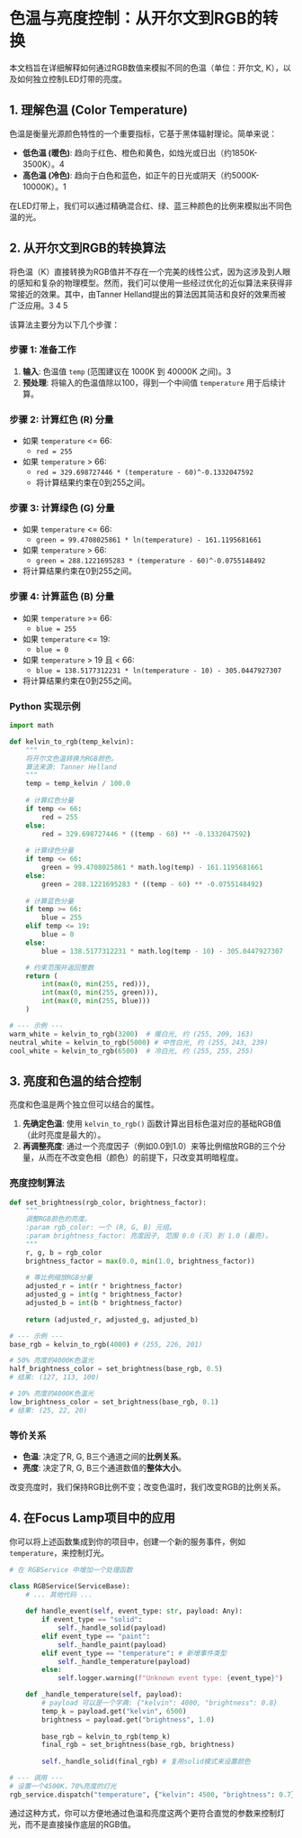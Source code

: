 # 色温与亮度控制：从开尔文到RGB的转换

本文档旨在详细解释如何通过RGB数值来模拟不同的色温（单位：开尔文, K），以及如何独立控制LED灯带的亮度。

## 1. 理解色温 (Color Temperature)

色温是衡量光源颜色特性的一个重要指标，它基于黑体辐射理论。简单来说：

- **低色温 (暖色)**: 趋向于红色、橙色和黄色，如烛光或日出（约1850K-3500K）。<mcreference link="https://github.com/RobTillaart/Kelvin2RGB" index="4">4</mcreference>
- **高色温 (冷色)**: 趋向于白色和蓝色，如正午的日光或阴天（约5000K-10000K）。<mcreference link="https://academo.org/demos/colour-temperature-relationship/" index="1">1</mcreference>

在LED灯带上，我们可以通过精确混合红、绿、蓝三种颜色的比例来模拟出不同色温的光。

## 2. 从开尔文到RGB的转换算法

将色温（K）直接转换为RGB值并不存在一个完美的线性公式，因为这涉及到人眼的感知和复杂的物理模型。然而，我们可以使用一些经过优化的近似算法来获得非常接近的效果。其中，由Tanner Helland提出的算法因其简洁和良好的效果而被广泛应用。<mcreference link="https://tannerhelland.com/2012/09/18/convert-temperature-rgb-algorithm-code.html" index="3">3</mcreference> <mcreference link="https://github.com/RobTillaart/Kelvin2RGB" index="4">4</mcreference> <mcreference link="https://www.npmjs.com/package/color-temperature" index="5">5</mcreference>

该算法主要分为以下几个步骤：

### 步骤 1: 准备工作

1.  **输入**: 色温值 `temp` (范围建议在 1000K 到 40000K 之间)。<mcreference link="https://tannerhelland.com/2012/09/18/convert-temperature-rgb-algorithm-code.html" index="3">3</mcreference>
2.  **预处理**: 将输入的色温值除以100，得到一个中间值 `temperature` 用于后续计算。

### 步骤 2: 计算红色 (R) 分量

-   如果 `temperature` <= 66:
    -   `red = 255`
-   如果 `temperature` > 66:
    -   `red = 329.698727446 * (temperature - 60)^-0.1332047592`
    -   将计算结果约束在0到255之间。

### 步骤 3: 计算绿色 (G) 分量

-   如果 `temperature` <= 66:
    -   `green = 99.4708025861 * ln(temperature) - 161.1195681661`
-   如果 `temperature` > 66:
    -   `green = 288.1221695283 * (temperature - 60)^-0.0755148492`
-   将计算结果约束在0到255之间。

### 步骤 4: 计算蓝色 (B) 分量

-   如果 `temperature` >= 66:
    -   `blue = 255`
-   如果 `temperature` <= 19:
    -   `blue = 0`
-   如果 `temperature` > 19 且 < 66:
    -   `blue = 138.5177312231 * ln(temperature - 10) - 305.0447927307`
-   将计算结果约束在0到255之间。

### Python 实现示例

```python
import math

def kelvin_to_rgb(temp_kelvin):
    """
    将开尔文色温转换为RGB颜色。
    算法来源: Tanner Helland
    """
    temp = temp_kelvin / 100.0
    
    # 计算红色分量
    if temp <= 66:
        red = 255
    else:
        red = 329.698727446 * ((temp - 60) ** -0.1332047592)
    
    # 计算绿色分量
    if temp <= 66:
        green = 99.4708025861 * math.log(temp) - 161.1195681661
    else:
        green = 288.1221695283 * ((temp - 60) ** -0.0755148492)
        
    # 计算蓝色分量
    if temp >= 66:
        blue = 255
    elif temp <= 19:
        blue = 0
    else:
        blue = 138.5177312231 * math.log(temp - 10) - 305.0447927307

    # 约束范围并返回整数
    return (
        int(max(0, min(255, red))),
        int(max(0, min(255, green))),
        int(max(0, min(255, blue)))
    )

# --- 示例 ---
warm_white = kelvin_to_rgb(3200)  # 暖白光, 约 (255, 209, 163)
neutral_white = kelvin_to_rgb(5000) # 中性白光, 约 (255, 243, 239)
cool_white = kelvin_to_rgb(6500)  # 冷白光, 约 (255, 255, 255)
```

## 3. 亮度和色温的结合控制

亮度和色温是两个独立但可以结合的属性。

1.  **先确定色温**: 使用 `kelvin_to_rgb()` 函数计算出目标色温对应的基础RGB值（此时亮度是最大的）。
2.  **再调整亮度**: 通过一个亮度因子（例如0.0到1.0）来等比例缩放RGB的三个分量，从而在不改变色相（颜色）的前提下，只改变其明暗程度。

### 亮度控制算法

```python
def set_brightness(rgb_color, brightness_factor):
    """
    调整RGB颜色的亮度。
    :param rgb_color: 一个 (R, G, B) 元组。
    :param brightness_factor: 亮度因子, 范围 0.0 (灭) 到 1.0 (最亮)。
    """
    r, g, b = rgb_color
    brightness_factor = max(0.0, min(1.0, brightness_factor))
    
    # 等比例缩放RGB分量
    adjusted_r = int(r * brightness_factor)
    adjusted_g = int(g * brightness_factor)
    adjusted_b = int(b * brightness_factor)
    
    return (adjusted_r, adjusted_g, adjusted_b)

# --- 示例 ---
base_rgb = kelvin_to_rgb(4000) # (255, 226, 201)

# 50% 亮度的4000K色温光
half_brightness_color = set_brightness(base_rgb, 0.5)
# 结果: (127, 113, 100)

# 10% 亮度的4000K色温光
low_brightness_color = set_brightness(base_rgb, 0.1)
# 结果: (25, 22, 20)
```

### 等价关系

-   **色温**: 决定了R, G, B三个通道之间的**比例关系**。
-   **亮度**: 决定了R, G, B三个通道数值的**整体大小**。

改变亮度时，我们保持RGB比例不变；改变色温时，我们改变RGB的比例关系。

## 4. 在Focus Lamp项目中的应用

你可以将上述函数集成到你的项目中，创建一个新的服务事件，例如 `temperature`，来控制灯光。

```python
# 在 RGBService 中增加一个处理函数

class RGBService(ServiceBase):
    # ... 其他代码 ...
    
    def handle_event(self, event_type: str, payload: Any):
        if event_type == "solid":
            self._handle_solid(payload)
        elif event_type == "paint":
            self._handle_paint(payload)
        elif event_type == "temperature": # 新增事件类型
            self._handle_temperature(payload)
        else:
            self.logger.warning(f"Unknown event type: {event_type}")

    def _handle_temperature(self, payload):
        # payload 可以是一个字典: {"kelvin": 4000, "brightness": 0.8}
        temp_k = payload.get("kelvin", 6500)
        brightness = payload.get("brightness", 1.0)
        
        base_rgb = kelvin_to_rgb(temp_k)
        final_rgb = set_brightness(base_rgb, brightness)
        
        self._handle_solid(final_rgb) # 复用solid模式来设置颜色

# --- 调用 --- 
# 设置一个4500K，70%亮度的灯光
rgb_service.dispatch("temperature", {"kelvin": 4500, "brightness": 0.7})
```

通过这种方式，你可以方便地通过色温和亮度这两个更符合直觉的参数来控制灯光，而不是直接操作底层的RGB值。
